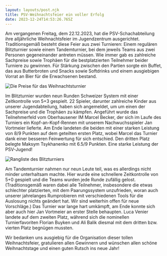 ```yaml
---
layout: layouts/post.njk
title: PSV-Weihnachtsfeier ein voller Erfolg
date: 2023-12-24T14:53:26.765Z
---
```

Am vergangenen Freitag, dem 22.12.2023, hat die PSV-Schachabteilung ihre alljährliche Weihnachtsfeier im Jugendzentrum ausgerichtet. Traditionsgemäß besteht diese Feier aus zwei Turnieren: Einem regulären Blitzturnier sowie einem Tandemturnier, bei dem jeweils Teams aus zwei Personen gegeneinander antreten müssen. Wie immer gab es zahlreiche Sachpreise sowie Trophäen für die bestplatzierten Teilnehmer beider Turniere zu gewinnen. Für Stärkung zwischen den Partien sorgte ein Buffet, das aus Butterbroten und Snacks sowie Softdrinks und einem ausgiebigen Vorrat an Bier für die Erwachsenen bestand.

![Die Preise für das Weihnachtsturnier](/images/weihnachtsturnier-preise.jpg "Die Preise für das Weihnachtsturnier")

Im Blitzturnier wurden neun Runden Schweizer System mit einer Zeitkontrolle von 5+3 gespielt. 22 Spieler, darunter zahlreiche Kinder aus unserer Jugendabteilung, haben sich angemeldet, um um einen der Sachpreise und die Trophäen zu kämpfen. Angeführt wurde das Teilnehmerfeld vom Oberhausener IM Marcel Becker, der sich im Laufe des Turniers ein Kopf-an-Kopf-Rennen mit unserem Nachwuchsspieler Jan Vortmeier lieferte. Am Ende landeten die beiden mit einer starken Leistung von 8/9 Punkten auf dem geteilten ersten Platz, wobei Marcel das Turnier dank einer besseren Feinwertung für sich entschied. Den dritten Platz belegte Maksym Tsykhanenko mit 6.5/9 Punkten. Eine starke Leistung der PSV-Jugend!

![Rangliste des Blitzturniers](/images/weihnachtsblitzen-tabelle.jpg "Rangliste des Blitzturniers")

Am Tandemturnier nahmen nur neun Leute teil, was es allerdings nicht minder unterhaltsam machte. Hier wurde eine schnellere Zeitkontrolle von 5+0 gespielt und die Teams wurden jede Runde zufällig gelost. (Traditionsgemäß waren dabei alle Teilnehmer, insbesondere die etwas schlechter platzierten, mit dem Paarungssystem unzufrieden, woran auch unserer jahrelanges Rumprobieren mit verschiedenen Tools für die Auslosung nichts geändert hat. Wir sind weiterhin offen für neue Vorschläge.) Das Turnier war lange hart umkämpft, am Ende konnte sich aber auch hier Jan Vortmeier an erster Stelle behaupten. Luca Venier landete auf dem zweiten Platz, während sich die nominellen Turnierfavoriten Florian Buyken und Ali Balik diesmal mit dem dritten bzw. vierten Platz begnügen mussten.

Wir bedanken uns ausgiebig für die Organisation dieser tollen Weihnachtsfeier, gratulieren allen Gewinnern und wünschen allen schöne Weihnachtstage und einen guten Rutsch ins neue Jahr!
